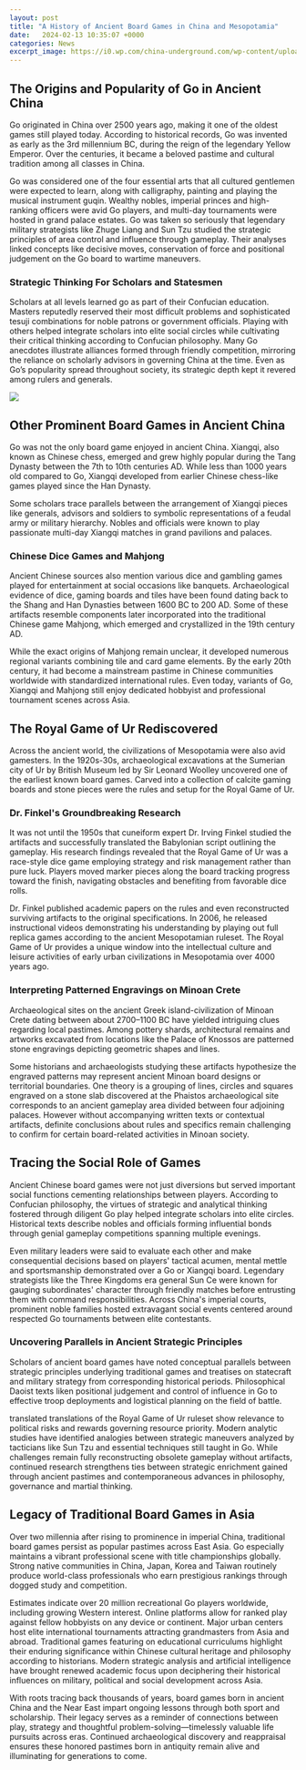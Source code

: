 ```yaml
---
layout: post
title: "A History of Ancient Board Games in China and Mesopotamia"
date:   2024-02-13 10:35:07 +0000
categories: News
excerpt_image: https://i0.wp.com/china-underground.com/wp-content/uploads/2016/04/chinese-game.jpg?resize=696%2C446
---
```

## The Origins and Popularity of Go in Ancient China

Go originated in China over 2500 years ago, making it one of the oldest games still played today. According to historical records, Go was invented as early as the 3rd millennium BC, during the reign of the legendary Yellow Emperor. Over the centuries, it became a beloved pastime and cultural tradition among all classes in China. 

Go was considered one of the four essential arts that all cultured gentlemen were expected to learn, along with calligraphy, painting and playing the musical instrument guqin. Wealthy nobles, imperial princes and high-ranking officers were avid Go players, and multi-day tournaments were hosted in grand palace estates. Go was taken so seriously that legendary military strategists like Zhuge Liang and Sun Tzu studied the strategic principles of area control and influence through gameplay. Their analyses linked concepts like decisive moves, conservation of force and positional judgement on the Go board to wartime maneuvers.

### Strategic Thinking For Scholars and Statesmen 

Scholars at all levels learned go as part of their Confucian education. Masters reputedly reserved their most difficult problems and sophisticated tesuji combinations for noble patrons or government officials. Playing with others helped integrate scholars into elite social circles while cultivating their critical thinking according to Confucian philosophy. Many Go anecdotes illustrate alliances formed through friendly competition, mirroring the reliance on scholarly advisors in governing China at the time. Even as Go’s popularity spread throughout society, its strategic depth kept it revered among rulers and generals.


![](https://i0.wp.com/china-underground.com/wp-content/uploads/2016/04/chinese-game.jpg?resize=696%2C446)
## Other Prominent Board Games in Ancient China

Go was not the only board game enjoyed in ancient China. Xiangqi, also known as Chinese chess, emerged and grew highly popular during the Tang Dynasty between the 7th to 10th centuries AD. While less than 1000 years old compared to Go, Xiangqi developed from earlier Chinese chess-like games played since the Han Dynasty. 

Some scholars trace parallels between the arrangement of Xiangqi pieces like generals, advisors and soldiers to symbolic representations of a feudal army or military hierarchy. Nobles and officials were known to play passionate multi-day Xiangqi matches in grand pavilions and palaces.

### Chinese Dice Games and Mahjong

Ancient Chinese sources also mention various dice and gambling games played for entertainment at social occasions like banquets. Archaeological evidence of dice, gaming boards and tiles have been found dating back to the Shang and Han Dynasties between 1600 BC to 200 AD. Some of these artifacts resemble components later incorporated into the traditional Chinese game Mahjong, which emerged and crystallized in the 19th century AD.

While the exact origins of Mahjong remain unclear, it developed numerous regional variants combining tile and card game elements. By the early 20th century, it had become a mainstream pastime in Chinese communities worldwide with standardized international rules. Even today, variants of Go, Xiangqi and Mahjong still enjoy dedicated hobbyist and professional tournament scenes across Asia.

## The Royal Game of Ur Rediscovered 

Across the ancient world, the civilizations of Mesopotamia were also avid gamesters. In the 1920s-30s, archaeological excavations at the Sumerian city of Ur by British Museum led by Sir Leonard Woolley uncovered one of the earliest known board games. Carved into a collection of calcite gaming boards and stone pieces were the rules and setup for the Royal Game of Ur.

### Dr. Finkel's Groundbreaking Research  

It was not until the 1950s that cuneiform expert Dr. Irving Finkel studied the artifacts and successfully translated the Babylonian script outlining the gameplay. His research findings revealed that the Royal Game of Ur was a race-style dice game employing strategy and risk management rather than pure luck. Players moved marker pieces along the board tracking progress toward the finish, navigating obstacles and benefiting from favorable dice rolls.

Dr. Finkel published academic papers on the rules and even reconstructed surviving artifacts to the original specifications. In 2006, he released instructional videos demonstrating his understanding by playing out full replica games according to the ancient Mesopotamian ruleset. The Royal Game of Ur provides a unique window into the intellectual culture and leisure activities of early urban civilizations in Mesopotamia over 4000 years ago.

### Interpreting Patterned Engravings on Minoan Crete

Archaeological sites on the ancient Greek island-civilization of Minoan Crete dating between about 2700–1100 BC have yielded intriguing clues regarding local pastimes. Among pottery shards, architectural remains and artworks excavated from locations like the Palace of Knossos are patterned stone engravings depicting geometric shapes and lines. 

Some historians and archaeologists studying these artifacts hypothesize the engraved patterns may represent ancient Minoan board designs or territorial boundaries. One theory is a grouping of lines, circles and squares engraved on a stone slab discovered at the Phaistos archaeological site corresponds to an ancient gameplay area divided between four adjoining palaces. However without accompanying written texts or contextual artifacts, definite conclusions about rules and specifics remain challenging to confirm for certain board-related activities in Minoan society.

## Tracing the Social Role of Games

Ancient Chinese board games were not just diversions but served important social functions cementing relationships between players. According to Confucian philosophy, the virtues of strategic and analytical thinking fostered through diligent Go play helped integrate scholars into elite circles. Historical texts describe nobles and officials forming influential bonds through genial gameplay competitions spanning multiple evenings. 

Even military leaders were said to evaluate each other and make consequential decisions based on players' tactical acumen, mental mettle and sportsmanship demonstrated over a Go or Xiangqi board. Legendary strategists like the Three Kingdoms era general  Sun Ce were known for gauging subordinates' character through friendly matches before entrusting them with command responsibilities. Across China's imperial courts, prominent noble families hosted extravagant social events centered around respected Go tournaments between elite contestants.

### Uncovering Parallels in Ancient Strategic Principles 

Scholars of ancient board games have noted conceptual parallels between strategic principles underlying traditional games and treatises on statecraft and military strategy from corresponding historical periods. Philosophical Daoist texts liken positional judgement and control of influence in Go to effective troop deployments and logistical planning on the field of battle. 

 translated translations of the Royal Game of Ur ruleset show relevance to political risks and rewards governing resource priority. Modern analytic studies have identified analogies between strategic maneuvers analyzed by tacticians like Sun Tzu and essential techniques still taught in Go. While challenges remain fully reconstructing obsolete gameplay without artifacts, continued research strengthens ties between strategic enrichment gained through ancient pastimes and contemporaneous advances in philosophy, governance and martial thinking.

## Legacy of Traditional Board Games in Asia

Over two millennia after rising to prominence in imperial China, traditional board games persist as popular pastimes across East Asia. Go especially maintains a vibrant professional scene with title championships globally. Strong native communities in China, Japan, Korea and Taiwan routinely produce world-class professionals who earn prestigious rankings through dogged study and competition. 

Estimates indicate over 20 million recreational Go players worldwide, including growing Western interest. Online platforms allow for ranked play against fellow hobbyists on any device or continent. Major urban centers host elite international tournaments attracting grandmasters from Asia and abroad. Traditional games featuring on educational curriculums highlight their enduring significance within Chinese cultural heritage and philosophy according to historians. Modern strategic analysis and artificial intelligence have brought renewed academic focus upon deciphering their historical influences on military, political and social development across Asia. 

With roots tracing back thousands of years, board games born in ancient China and the Near East impart ongoing lessons through both sport and scholarship. Their legacy serves as a reminder of connections between play, strategy and thoughtful problem-solving—timelessly valuable life pursuits across eras. Continued archaeological discovery and reappraisal ensures these honored pastimes born in antiquity remain alive and illuminating for generations to come.